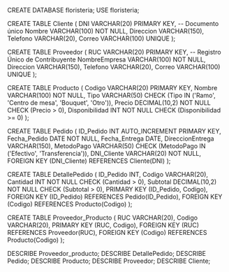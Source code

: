 CREATE DATABASE floristeria;
USE floristeria;

CREATE TABLE Cliente (
    DNI VARCHAR(20) PRIMARY KEY, -- Documento único
    Nombre VARCHAR(100) NOT NULL,
    Direccion VARCHAR(150),
    Telefono VARCHAR(20),
    Correo VARCHAR(100) UNIQUE
);

CREATE TABLE Proveedor (
    RUC VARCHAR(20) PRIMARY KEY, -- Registro Único de Contribuyente
    NombreEmpresa VARCHAR(100) NOT NULL,
    Direccion VARCHAR(150),
    Telefono VARCHAR(20),
    Correo VARCHAR(100) UNIQUE
);


CREATE TABLE Producto (
    Codigo VARCHAR(20) PRIMARY KEY,
    Nombre VARCHAR(100) NOT NULL,
    Tipo VARCHAR(50) CHECK (Tipo IN ('Ramo', 'Centro de mesa', 'Bouquet', 'Otro')),
    Precio DECIMAL(10,2) NOT NULL CHECK (Precio > 0),
    Disponibilidad INT NOT NULL CHECK (Disponibilidad >= 0)
);

CREATE TABLE Pedido (
    ID_Pedido INT AUTO_INCREMENT PRIMARY KEY,
    Fecha_Pedido DATE NOT NULL,
    Fecha_Entrega DATE,
    DireccionEntrega VARCHAR(150),
    MetodoPago VARCHAR(50) CHECK (MetodoPago IN ('Efectivo', 'Transferencia')),
    DNI_Cliente VARCHAR(20) NOT NULL,
    FOREIGN KEY (DNI_Cliente) REFERENCES Cliente(DNI)
);

CREATE TABLE DetallePedido (
    ID_Pedido INT,
    Codigo VARCHAR(20),
    Cantidad INT NOT NULL CHECK (Cantidad > 0),
    Subtotal DECIMAL(10,2) NOT NULL CHECK (Subtotal > 0),
    PRIMARY KEY (ID_Pedido, Codigo),
    FOREIGN KEY (ID_Pedido) REFERENCES Pedido(ID_Pedido),
    FOREIGN KEY (Codigo) REFERENCES Producto(Codigo)
);

CREATE TABLE Proveedor_Producto (
    RUC VARCHAR(20),
    Codigo VARCHAR(20),
    PRIMARY KEY (RUC, Codigo),
    FOREIGN KEY (RUC) REFERENCES Proveedor(RUC),
    FOREIGN KEY (Codigo) REFERENCES Producto(Codigo)
);


DESCRIBE Proveedor_producto;
DESCRIBE DetallePedido;
DESCRIBE Pedido;
DESCRIBE Producto;
DESCRIBE Proveedor;
DESCRIBE Cliente;
